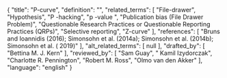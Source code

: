{
    "title": "P-curve",
    "definition": "",
    "related_terms": [
        "File-drawer",
        "Hypothesis",
        "P -hacking",
        "p -value ",
        "Publication bias (File Drawer Problem)",
        "Questionable Research Practices or Questionable Reporting Practices (QRPs)",
        "Selective reporting",
        "Z-curve"
    ],
    "references": [
        "Bruns and Ioannidis (2016); Simonsohn et al. (2014a); Simonsohn et al. (2014b); Simonsohn et al. ( 2019)"
    ],
    "alt_related_terms": [
        null
    ],
    "drafted_by": [
        "Bettina M. J. Kern"
    ],
    "reviewed_by": [
        "Sam Guay",
        " Kamil Izydorczak",
        "Charlotte R. Pennington",
        "Robert M. Ross",
        "Olmo van den Akker"
    ],
    "language": "english"
}